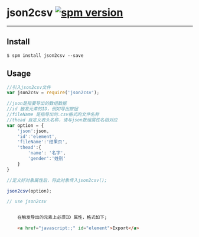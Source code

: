 # json2csv [![spm version](https://moekit.com/badge/json2csv)](https://moekit.com/package/json2csv)

---



## Install

```
$ spm install json2csv --save
```

## Usage

```js
//引入json2csv文件
var json2csv = require('json2csv');

//json是指要导出的数组数据
//id 触发元素的ID，例如导出按钮
//fileName 是指导出的.csv格式的文件名称
//thead 自定义表头名称，请与json数组属性名相对应
var option = {
    'json':json,
    'id':'element',
    'fileName':'结果页',
    'thead':{
        'name': '名字',
        'gender':'姓别'
    }
}

//定义好对象属性后，将此对象传入json2csv();

json2csv(option);

// use json2csv
```



```html

	在触发导出的元素上必须ID 属性，格式如下;

	<a href="javascript:;" id="element">Export</a>

```